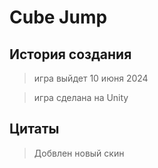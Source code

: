 # Cube Jump
## История создания
> игра выйдет 10 июня 2024

> игра сделана на Unity
##

## Цитаты
> Добвлен новый скин



